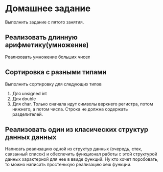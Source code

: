 # Домашнее задание
Выполнить задание с пятого занятия.

## Реализовать длинную арифметику(умножение)
Реализовать умножение больших чисел

## Сортировка с разными типами
Выполнить сортировку для следующих типов

1. Для unsigned int
2. Для double
2. Для char. Только сначала идут символы верхнего регистра, потом нижнего, а потом числа. Строка не должна содержать разделителей.

## Реализовать один из класических структур данных данных
Написать реализацию одной из структур данных (очередь, стек, связанный список) и обеспечить функционал работы с этой структурой данных характерной для нее в ввиде функций.
Ну кто хочет поробовать, то можно написать простенькую реализацию хеш функции.